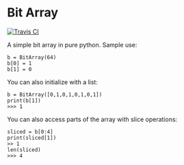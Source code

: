 # Bit Array

[![Travis CI](https://travis-ci.org/bmoscon/bit_array.svg?branch=master)](https://travis-ci.org/bmoscon/bit_array)


A simple bit array in pure python. Sample use:

```
b = BitArray(64)
b[0] = 1
b[1] = 0
```

You can also initialize with a list:

```
b = BitArray([0,1,0,1,0,1,0,1])
print(b[1])
>>> 1
```

You can also access parts of the array with slice operations:

```
sliced = b[0:4]
print(sliced[1])
>> 1
len(sliced)
>>> 4
```


